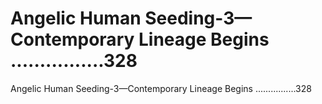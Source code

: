 # Angelic Human Seeding-3—Contemporary Lineage Begins ................328

Angelic Human Seeding-3—Contemporary Lineage Begins ................328